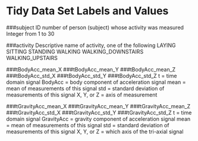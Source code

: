 Tidy Data Set Labels and Values
====

###subject
    ID number of person (subject) whose activity was measured
        Integer from 1 to 30
    
###activity
    Descriptive name of activity, one of the following
        LAYING
        SITTING
        STANDING
        WALKING
        WALKING_DOWNSTAIRS
        WALKING_UPSTAIRS

###tBodyAcc_mean_X
###tBodyAcc_mean_Y
###tBodyAcc_mean_Z
###tBodyAcc_std_X
###tBodyAcc_std_Y
###tBodyAcc_std_Z
    t = time domain signal
    BodyAcc = body component of acceleration signal
    mean = mean of measurements of this signal
    std = standard deviation of measurements of this signal
    X, Y, or Z = axis of measurement

###tGravityAcc_mean_X
###tGravityAcc_mean_Y
###tGravityAcc_mean_Z
###tGravityAcc_std_X
###tGravityAcc_std_Y
###tGravityAcc_std_Z
    t = time domain signal
    GravityAcc = gravity component of acceleration signal
    mean = mean of measurements of this signal
    std = standard deviation of measurements of this signal
    X, Y, or Z = which axis of the tri-axial signal

